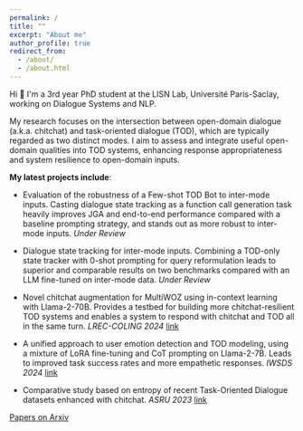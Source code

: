 ```yaml
---
permalink: /
title: ""
excerpt: "About me"
author_profile: true
redirect_from: 
  - /about/
  - /about.html
---
```

Hi 👋 I'm a 3rd year PhD student at the LISN Lab, Université Paris-Saclay, working on Dialogue Systems and NLP.

<!-- **Thesis** : Towards More Natural Dialogues: Integrating Open-domain Dialogue Skills into Task-oriented Agents -->

My research focuses on the intersection between open-domain dialogue (a.k.a. chitchat) and task-oriented dialogue (TOD), which are typically regarded as two distinct modes. I aim to assess and integrate useful open-domain qualities into TOD systems, enhancing response appropriateness and system resilience to open-domain inputs.
<!-- Open-domain systems are designed to embody all the attributes of an ideal conversationalist, including empathy, engagement, knowledge, and politeness. In contrast, task agents are typically engineered to be efficient and effective tools.  -->


**My latest projects include**:
- Evaluation of the robustness of a Few-shot TOD Bot to inter-mode inputs.  Casting dialogue state tracking as a function call generation task heavily improves JGA and end-to-end performance compared with a baseline prompting strategy, and stands out as more robust to inter-mode inputs. *Under Review*

- Dialogue state tracking for inter-mode inputs. Combining a TOD-only state tracker with 0-shot prompting for query reformulation leads to superior and comparable results on two benchmarks compared with an LLM fine-tuned on inter-mode data. *Under Review* 

- Novel chitchat augmentation for MultiWOZ using in-context learning with Llama-2-70B. Provides a testbed for building more chitchat-resilient TOD systems and enables a system to respond with chitchat and TOD all in the same turn. *LREC-COLING 2024* [link](https://aclanthology.org/2024.lrec-main.284/)

- A unified approach to user emotion detection and TOD modeling, using a mixture of LoRA fine-tuning and CoT prompting on Llama-2-7B. Leads to improved task success rates and more empathetic responses. *IWSDS 2024* [link](https://arxiv.org/abs/2401.13789)

- Comparative study based on entropy of recent Task-Oriented Dialogue datasets enhanced with chitchat. *ASRU 2023* [link](https://ieeexplore.ieee.org/document/10389695)

[Papers on Arxiv](https://arxiv.org/search/?query=armand+stricker&searchtype=all&source=header)

<!-- - A novel automatic chitchat augmentation for MultiWOZ, in which a chatty user adds elements of backstory to their request. System responses are also automatically enhanced to provide support and understanding while still advancing the task. This provides a testbed for building more chitchat-resilient TOD systems. Baselines assessed are end-to-end and built on top of Llama-2, fine-tuned with LoRA.
- A unified approach to user emotion detection (ED) and TOD modeling.  ED is generally overlooked or treated as an independent, additional task in TOD systems. I assess the benefits of directly including user emotions into an end-to-end TOD pipeline. Tasks are learned with a unified language modeling objective and lead to mutual benefits. Experiments are based on GPT-2, Llama-2 and the EmoWOZ dataset.
- A zero-shot method for TOD grounded in previous chitchat exchanges. In this scenario, finding task-relevant entities in the previous chitchat is crucial and poses a unique coreference challenge. I explore the possibility of using a TOD-only model and zero-shot prompting for Query Reformulation to handle the challenge of inter-mode coreference, without the need for additional training data or fine-tuning. Experiments are based on GPT-3.5-turbo, LLama-2-7B and the FusedChat dataset. -->

<!-- 
**Topics of Interest**:
- Moving towards more user-focused TODs. This includes the development of more user-adaptive TOD systems, which can adapt to the user's conversational style, preferences, and emotions.
- Simulating more conversational and challenging TOD flows with LLMs to improve and evaluate system resilience. -->



<!-- This is the front page of a website that is powered by the [academicpages template](https://github.com/academicpages/academicpages.github.io) and hosted on GitHub pages. [GitHub pages](https://pages.github.com) is a free service in which websites are built and hosted from code and data stored in a GitHub repository, automatically updating when a new commit is made to the respository. This template was forked from the [Minimal Mistakes Jekyll Theme](https://mmistakes.github.io/minimal-mistakes/) created by Michael Rose, and then extended to support the kinds of content that academics have: publications, talks, teaching, a portfolio, blog posts, and a dynamically-generated CV. You can fork [this repository](https://github.com/academicpages/academicpages.github.io) right now, modify the configuration and markdown files, add your own PDFs and other content, and have your own site for free, with no ads! An older version of this template powers my own personal website at [stuartgeiger.com](http://stuartgeiger.com), which uses [this Github repository](https://github.com/staeiou/staeiou.github.io).

A data-driven personal website
======
Like many other Jekyll-based GitHub Pages templates, academicpages makes you separate the website's content from its form. The content & metadata of your website are in structured markdown files, while various other files constitute the theme, specifying how to transform that content & metadata into HTML pages. You keep these various markdown (.md), YAML (.yml), HTML, and CSS files in a public GitHub repository. Each time you commit and push an update to the repository, the [GitHub pages](https://pages.github.com/) service creates static HTML pages based on these files, which are hosted on GitHub's servers free of charge.

Many of the features of dynamic content management systems (like Wordpress) can be achieved in this fashion, using a fraction of the computational resources and with far less vulnerability to hacking and DDoSing. You can also modify the theme to your heart's content without touching the content of your site. If you get to a point where you've broken something in Jekyll/HTML/CSS beyond repair, your markdown files describing your talks, publications, etc. are safe. You can rollback the changes or even delete the repository and start over -- just be sure to save the markdown files! Finally, you can also write scripts that process the structured data on the site, such as [this one](https://github.com/academicpages/academicpages.github.io/blob/master/talkmap.ipynb) that analyzes metadata in pages about talks to display [a map of every location you've given a talk](https://academicpages.github.io/talkmap.html).

Getting started
======
1. Register a GitHub account if you don't have one and confirm your e-mail (required!)
1. Fork [this repository](https://github.com/academicpages/academicpages.github.io) by clicking the "fork" button in the top right. 
1. Go to the repository's settings (rightmost item in the tabs that start with "Code", should be below "Unwatch"). Rename the repository "[your GitHub username].github.io", which will also be your website's URL.
1. Set site-wide configuration and create content & metadata (see below -- also see [this set of diffs](http://archive.is/3TPas) showing what files were changed to set up [an example site](https://getorg-testacct.github.io) for a user with the username "getorg-testacct")
1. Upload any files (like PDFs, .zip files, etc.) to the files/ directory. They will appear at https://[your GitHub username].github.io/files/example.pdf.  
1. Check status by going to the repository settings, in the "GitHub pages" section

Site-wide configuration
------
The main configuration file for the site is in the base directory in [_config.yml](https://github.com/academicpages/academicpages.github.io/blob/master/_config.yml), which defines the content in the sidebars and other site-wide features. You will need to replace the default variables with ones about yourself and your site's github repository. The configuration file for the top menu is in [_data/navigation.yml](https://github.com/academicpages/academicpages.github.io/blob/master/_data/navigation.yml). For example, if you don't have a portfolio or blog posts, you can remove those items from that navigation.yml file to remove them from the header. 

Create content & metadata
------
For site content, there is one markdown file for each type of content, which are stored in directories like _publications, _talks, _posts, _teaching, or _pages. For example, each talk is a markdown file in the [_talks directory](https://github.com/academicpages/academicpages.github.io/tree/master/_talks). At the top of each markdown file is structured data in YAML about the talk, which the theme will parse to do lots of cool stuff. The same structured data about a talk is used to generate the list of talks on the [Talks page](https://academicpages.github.io/talks), each [individual page](https://academicpages.github.io/talks/2012-03-01-talk-1) for specific talks, the talks section for the [CV page](https://academicpages.github.io/cv), and the [map of places you've given a talk](https://academicpages.github.io/talkmap.html) (if you run this [python file](https://github.com/academicpages/academicpages.github.io/blob/master/talkmap.py) or [Jupyter notebook](https://github.com/academicpages/academicpages.github.io/blob/master/talkmap.ipynb), which creates the HTML for the map based on the contents of the _talks directory).

**Markdown generator**

I have also created [a set of Jupyter notebooks](https://github.com/academicpages/academicpages.github.io/tree/master/markdown_generator
) that converts a CSV containing structured data about talks or presentations into individual markdown files that will be properly formatted for the academicpages template. The sample CSVs in that directory are the ones I used to create my own personal website at stuartgeiger.com. My usual workflow is that I keep a spreadsheet of my publications and talks, then run the code in these notebooks to generate the markdown files, then commit and push them to the GitHub repository.

How to edit your site's GitHub repository
------
Many people use a git client to create files on their local computer and then push them to GitHub's servers. If you are not familiar with git, you can directly edit these configuration and markdown files directly in the github.com interface. Navigate to a file (like [this one](https://github.com/academicpages/academicpages.github.io/blob/master/_talks/2012-03-01-talk-1.md) and click the pencil icon in the top right of the content preview (to the right of the "Raw | Blame | History" buttons). You can delete a file by clicking the trashcan icon to the right of the pencil icon. You can also create new files or upload files by navigating to a directory and clicking the "Create new file" or "Upload files" buttons. 

Example: editing a markdown file for a talk
![Editing a markdown file for a talk](/images/editing-talk.png)

For more info
------
More info about configuring academicpages can be found in [the guide](https://academicpages.github.io/markdown/). The [guides for the Minimal Mistakes theme](https://mmistakes.github.io/minimal-mistakes/docs/configuration/) (which this theme was forked from) might also be helpful. -->

